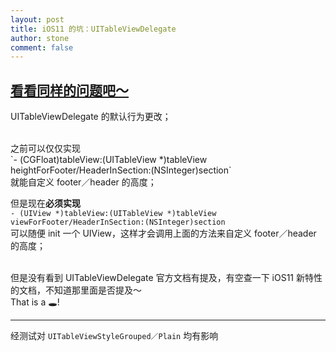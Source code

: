 ```yaml
---
layout: post
title: iOS11 的坑：UITableViewDelegate
author: stone
comment: false
---
```


[看看同样的问题吧～](http://www.cocoachina.com/cms/wap.php?action=article&id=20683 "www.cocoachina.com")
---
UITableViewDelegate 的默认行为更改；<br />

<br />
之前可以仅仅实现<br />
`- (CGFloat)tableView:(UITableView *)tableView heightForFooter/HeaderInSection:(NSInteger)section`<br />
就能自定义 footer／header 的高度；<br />

但是现在**必须实现**<br />
`- (UIView *)tableView:(UITableView *)tableView viewForFooter/HeaderInSection:(NSInteger)section`<br />
可以随便 init 一个 UIView，这样才会调用上面的方法来自定义 footer／header 的高度；<br />

<br />
但是没有看到 UITableViewDelegate 官方文档有提及，有空查一下 iOS11 新特性的文档，不知道那里面是否提及～<br />
That is a 🕳️!

---
经测试对 `UITableViewStyleGrouped／Plain` 均有影响
